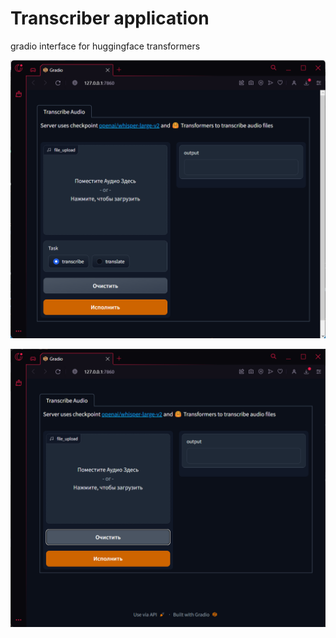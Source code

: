 # Transcriber application
gradio interface for huggingface transformers

![app web interface](assets/img/app_interface.png "app web interface")


![app_w web interface](assets/img/app_w_interface.png "app_w web interface")
